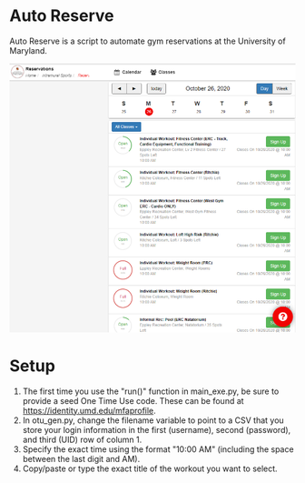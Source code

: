 # Auto Reserve

Auto Reserve is a script to automate gym reservations at the University of Maryland.

![Alt text](/screenshot1.png?raw=true "Screenshot1")

# Setup

1. The first time you use the "run()" function in main_exe.py, be sure to provide a seed One Time Use code. These can be found at https://identity.umd.edu/mfaprofile.
2. In otu_gen.py, change the filename variable to point to a CSV that you store your login information in the first (username), second (password), and third (UID) row of column 1.
3. Specify the exact time using the format "10:00 AM" (including the space between the last digit and AM).
4. Copy/paste or type the exact title of the workout you want to select.
